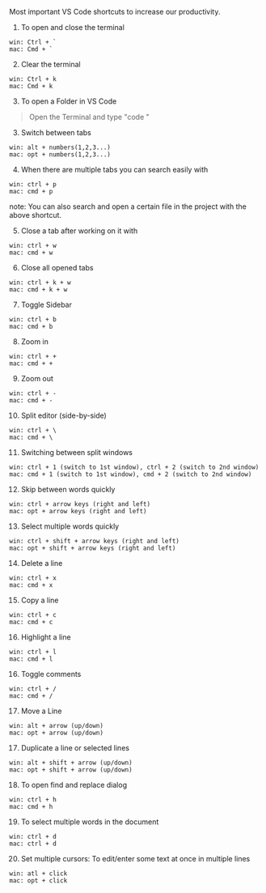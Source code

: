 Most important VS Code shortcuts to increase our productivity.

1. To open and close the terminal 
>
    win: Ctrl + `
    mac: Cmd + `
  
2. Clear the terminal 
>
    win: Ctrl + k
    mac: Cmd + k
    
3. To open a Folder in VS Code
  > Open the Terminal and type "code <FolderName>"
  
3. Switch between tabs 
>
    win: alt + numbers(1,2,3...)
    mac: opt + numbers(1,2,3...)
  
4. When there are multiple tabs you can search easily with
>
    win: ctrl + p
    mac: cmd + p
  
  note: You can also search and open a certain file in the project with the above shortcut.
  
5. Close a tab after working on it with 
>
    win: ctrl + w
    mac: cmd + w
  
6. Close all opened tabs
>
    win: ctrl + k + w
    mac: cmd + k + w
  
7. Toggle Sidebar
>
    win: ctrl + b
    mac: cmd + b
  
8. Zoom in
>
    win: ctrl + +
    mac: cmd + +
  
9. Zoom out
>
    win: ctrl + -
    mac: cmd + -
  
10. Split editor (side-by-side)
>
    win: ctrl + \
    mac: cmd + \
  
11. Switching between split windows
>
    win: ctrl + 1 (switch to 1st window), ctrl + 2 (switch to 2nd window)
    mac: cmd + 1 (switch to 1st window), cmd + 2 (switch to 2nd window)
  
12. Skip between words quickly
>
    win: ctrl + arrow keys (right and left)
    mac: opt + arrow keys (right and left)
  
13. Select multiple words quickly
>
    win: ctrl + shift + arrow keys (right and left)
    mac: opt + shift + arrow keys (right and left)
  
14. Delete a line
>
    win: ctrl + x
    mac: cmd + x
  
15. Copy a line
>
    win: ctrl + c
    mac: cmd + c
    
16. Highlight a line
>
    win: ctrl + l
    mac: cmd + l
  
16. Toggle comments
>
    win: ctrl + /
    mac: cmd + /
    
17. Move a Line
>
    win: alt + arrow (up/down)
    mac: opt + arrow (up/down)
  
17. Duplicate a line or selected lines
>
    win: alt + shift + arrow (up/down)
    mac: opt + shift + arrow (up/down)
  
18. To open find and replace dialog
>
    win: ctrl + h
    mac: cmd + h
  
19. To select multiple words in the document
>
    win: ctrl + d
    mac: ctrl + d
  
20. Set multiple cursors: To edit/enter some text at once in multiple lines
>
    win: atl + click
    mac: opt + click

  
